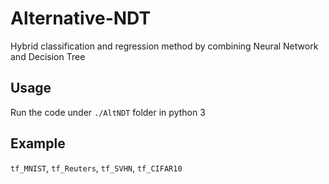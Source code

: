 # Alternative-NDT
 Hybrid classification and regression method by combining Neural Network and Decision Tree

## Usage
Run the code under `./AltNDT` folder in python 3

## Example
`tf_MNIST`, `tf_Reuters`, `tf_SVHN`, `tf_CIFAR10`
